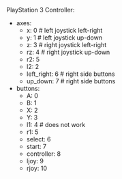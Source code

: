PlayStation 3 Controller:
* axes:
  * x: 0 # left joystick left-right
  * y: 1 # left joystick up-down
  * z: 3 # right joystick left-right
  * rz: 4 # right joystick up-down
  * r2: 5
  * l2: 2
  * left_right: 6 # right side buttons
  * up_down: 7 # right side buttons
* buttons:
  * A: 0
  * B: 1
  * X: 2
  * Y: 3
  * l1: 4 # does not work
  * r1: 5
  * select: 6
  * start: 7
  * controller: 8
  * ljoy: 9
  * rjoy: 10
